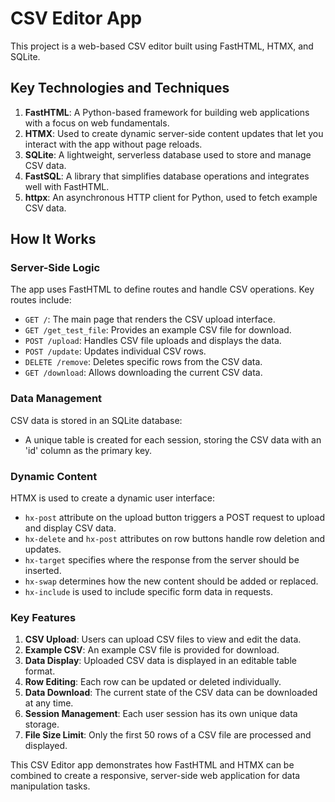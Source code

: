 # CSV Editor App

This project is a web-based CSV editor built using FastHTML, HTMX, and SQLite.

## Key Technologies and Techniques

1. **FastHTML**: A Python-based framework for building web applications with a focus on web fundamentals.
2. **HTMX**: Used to create dynamic server-side content updates that let you interact with the app without page reloads.
3. **SQLite**: A lightweight, serverless database used to store and manage CSV data.
4. **FastSQL**: A library that simplifies database operations and integrates well with FastHTML.
5. **httpx**: An asynchronous HTTP client for Python, used to fetch example CSV data.

## How It Works

### Server-Side Logic

The app uses FastHTML to define routes and handle CSV operations. Key routes include:

- `GET /`: The main page that renders the CSV upload interface.
- `GET /get_test_file`: Provides an example CSV file for download.
- `POST /upload`: Handles CSV file uploads and displays the data.
- `POST /update`: Updates individual CSV rows.
- `DELETE /remove`: Deletes specific rows from the CSV data.
- `GET /download`: Allows downloading the current CSV data.

### Data Management

CSV data is stored in an SQLite database:

- A unique table is created for each session, storing the CSV data with an 'id' column as the primary key.

### Dynamic Content

HTMX is used to create a dynamic user interface:

- `hx-post` attribute on the upload button triggers a POST request to upload and display CSV data.
- `hx-delete` and `hx-post` attributes on row buttons handle row deletion and updates.
- `hx-target` specifies where the response from the server should be inserted.
- `hx-swap` determines how the new content should be added or replaced.
- `hx-include` is used to include specific form data in requests.

### Key Features

1. **CSV Upload**: Users can upload CSV files to view and edit the data.
2. **Example CSV**: An example CSV file is provided for download.
3. **Data Display**: Uploaded CSV data is displayed in an editable table format.
4. **Row Editing**: Each row can be updated or deleted individually.
5. **Data Download**: The current state of the CSV data can be downloaded at any time.
6. **Session Management**: Each user session has its own unique data storage.
7. **File Size Limit**: Only the first 50 rows of a CSV file are processed and displayed.

This CSV Editor app demonstrates how FastHTML and HTMX can be combined to create a responsive, server-side web application for data manipulation tasks.